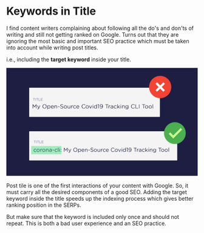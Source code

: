 # Keywords in Title

I find content writers complaining about following all the do's and don'ts of writing and still not getting ranked on Google. Turns out that they are ignoring the most basic and important SEO practice which must be taken into account while writing post titles.

i.e., including the **target keyword** inside your title.

![keyword-in-titles](images/tip-4.jpg)

Post tile is one of the first interactions of your content with Google. So, it must carry all the desired components of a good SEO. Adding the target keyword inside the title speeds up the indexing process which gives better ranking position in the SERPs.

But make sure that the keyword is included only once and should not repeat. This is both a bad user experience and an SEO practice.
